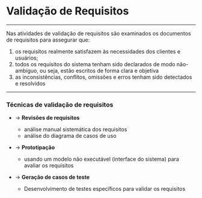 # Validação de Requisitos

---

Nas atividades de validação de requisitos são examinados os documentos de requisitos para assegurar que:

1. os requisitos realmente satisfazem às necessidades dos clientes e usuários;
2. todos os requisitos do sistema tenham sido declarados de modo não-ambíguo, ou seja, estão escritos de forma clara e objetiva
3. as inconsistências, conflitos, omissões e erros tenham sido detectados e resolvidos

--- 

### Técnicas de validação de requisitos

- &rarr; **Revisões de requisitos**
    - análise manual sistemática dos requisitos 
    - análise do diagrama de casos de uso

- &rarr; **Prototipação**
    - usando um modelo não executável (interface do sistema) para avaliar os requisitos

- &rarr; **Geração de casos de teste**
    - Desenvolvimento de testes específicos para validar os requisitos

